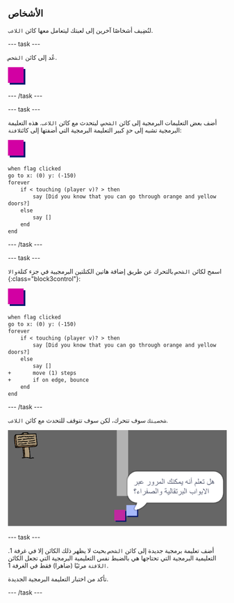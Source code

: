 ## الأشخاص

لنُضِيف أشخاصًا آخرين إلى لعبتك ليتعامل معها كائن `اللاعب`.

\--- task \---

عُد إلى كائن `الشخص`.

![كائن الشخص](images/person.png)

\--- /task \---

\--- task \---

أضف بعض التعليمات البرمجية إلى كائن `الشخص`، ليتحدث مع كائن `اللاعب`. هذه التعليمة البرمجية تشبه إلى حدٍ كبير التعليمة البرمجية التي أضفتها إلى كائن`لافتة`:

![شخص](images/person.png)

```blocks3
when flag clicked
go to x: (0) y: (-150)
forever
    if < touching (player v)? > then
        say [Did you know that you can go through orange and yellow doors?]
    else
        say []
    end
end
```

\--- /task \---

\--- task \---

اسمح لكائن `الشخص` بالتحرك عن طريق إضافة هاتين الكتلتين البرمجيية في جزء كتلة`والا `{:class="block3control"}:

![شخص](images/person.png)

```blocks3
when flag clicked
go to x: (0) y: (-150)
forever
    if < touching (player v)? > then
        say [Did you know that you can go through orange and yellow doors?]
    else
        say []
+       move (1) steps
+       if on edge, bounce
    end
end
```

\--- /task \---

`شخصيتك` سوف تتحرك، لكن سوف تتوقف للتحدث مع كائن `اللاعب`.

![لقطة الشاشة](images/world-person-test.png)

\--- task \---

أضف تعليمة برمجية جديدة إلى كائن `الشخص` بحيث لا يظهر ذلك الكائن إلا في غرفة 1. التعليمية البرمجية التي تحتاجها هي بالضبط نفس التعليمية البرمجية التي تجعل الكائن `اللافتة` مرئيًا (ضاهرا) فقط في الغرفة 1.

تأكد من اختبار التعليمة البرمجية الجديدة.

\--- /task \---
